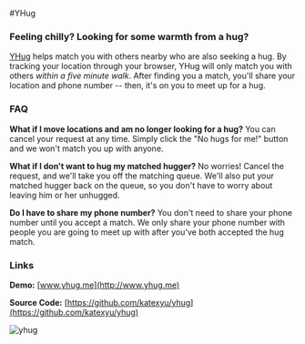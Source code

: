 #YHug

### Feeling chilly? Looking for some warmth from a hug?

[YHug](http://www.yhug.me) helps match you with others nearby who are also seeking a hug. By tracking your location through your browser, YHug will only match you with others *within a five minute walk*. After finding you a match, you'll share your location and phone number -- then, it's on you to meet up for a hug.

### FAQ

**What if I move locations and am no longer looking for a hug?** You can cancel your request at any time. Simply click the "No hugs for me!" button and we won't match you up with anyone.

**What if I don't want to hug my matched hugger?** No worries! Cancel the request, and we'll take you off the matching queue. We'll also put your matched hugger back on the queue, so you don't have to worry about leaving him or her unhugged.

**Do I have to share my phone number?** You don't need to share your phone number until you accept a match. We only share your phone number with people you are going to meet up with after you've both accepted the hug match.

### Links

**Demo:** [www.yhug.me](http://www.yhug.me)

**Source Code:** [https://github.com/katexyu/yhug](https://github.com/katexyu/yhug)

![yhug](http://www.yhug.me/images/yhug.png)

